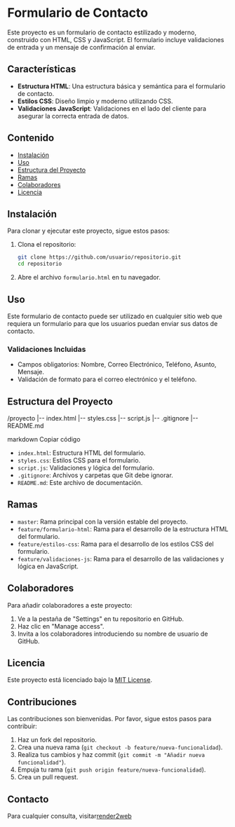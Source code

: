 # Formulario de Contacto

Este proyecto es un formulario de contacto estilizado y moderno, construido con HTML, CSS y JavaScript. El formulario incluye validaciones de entrada y un mensaje de confirmación al enviar.

## Características

- **Estructura HTML**: Una estructura básica y semántica para el formulario de contacto.
- **Estilos CSS**: Diseño limpio y moderno utilizando CSS.
- **Validaciones JavaScript**: Validaciones en el lado del cliente para asegurar la correcta entrada de datos.

## Contenido

- [Instalación](#instalación)
- [Uso](#uso)
- [Estructura del Proyecto](#estructura-del-proyecto)
- [Ramas](#ramas)
- [Colaboradores](#colaboradores)
- [Licencia](#licencia)

## Instalación

Para clonar y ejecutar este proyecto, sigue estos pasos:

1. Clona el repositorio:
    ```sh
    git clone https://github.com/usuario/repositorio.git
    cd repositorio
    ```
2. Abre el archivo `formulario.html` en tu navegador.

## Uso

Este formulario de contacto puede ser utilizado en cualquier sitio web que requiera un formulario para que los usuarios puedan enviar sus datos de contacto.

### Validaciones Incluidas

- Campos obligatorios: Nombre, Correo Electrónico, Teléfono, Asunto, Mensaje.
- Validación de formato para el correo electrónico y el teléfono.

## Estructura del Proyecto

/proyecto
|-- index.html
|-- styles.css
|-- script.js
|-- .gitignore
|-- README.md

markdown
Copiar código

- `index.html`: Estructura HTML del formulario.
- `styles.css`: Estilos CSS para el formulario.
- `script.js`: Validaciones y lógica del formulario.
- `.gitignore`: Archivos y carpetas que Git debe ignorar.
- `README.md`: Este archivo de documentación.

## Ramas

- `master`: Rama principal con la versión estable del proyecto.
- `feature/formulario-html`: Rama para el desarrollo de la estructura HTML del formulario.
- `feature/estilos-css`: Rama para el desarrollo de los estilos CSS del formulario.
- `feature/validaciones-js`: Rama para el desarrollo de las validaciones y lógica en JavaScript.

## Colaboradores

Para añadir colaboradores a este proyecto:

1. Ve a la pestaña de "Settings" en tu repositorio en GitHub.
2. Haz clic en "Manage access".
3. Invita a los colaboradores introduciendo su nombre de usuario de GitHub.

## Licencia

Este proyecto está licenciado bajo la [MIT License](LICENSE).

## Contribuciones

Las contribuciones son bienvenidas. Por favor, sigue estos pasos para contribuir:

1. Haz un fork del repositorio.
2. Crea una nueva rama (`git checkout -b feature/nueva-funcionalidad`).
3. Realiza tus cambios y haz commit (`git commit -m "Añadir nueva funcionalidad"`).
4. Empuja tu rama (`git push origin feature/nueva-funcionalidad`).
5. Crea un pull request.

## Contacto

Para cualquier consulta, visitar[render2web](https://render2web.com)